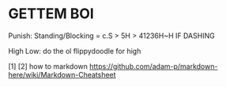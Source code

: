 # GETTEM BOI
Punish:
  Standing/Blocking = c.S > 5H > 41236H~H 
  IF DASHING

High Low:
  do the ol flippydoodle for high 

[1]
[2] how to markdown https://github.com/adam-p/markdown-here/wiki/Markdown-Cheatsheet
